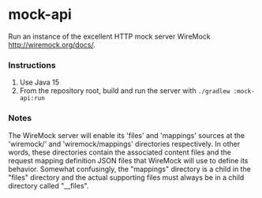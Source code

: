 # mock-api

Run an instance of the excellent HTTP mock server WireMock <http://wiremock.org/docs/>.

### Instructions

1. Use Java 15
1. From the repository root, build and run the server with `./gradlew :mock-api:run`

### Notes

The WireMock server will enable its 'files' and 'mappings' sources at the 'wiremock/' and 'wiremock/mappings' 
directories respectively. In other words, these directories contain the associated content files and the request mapping
definition JSON files that WireMock will use to define its behavior. Somewhat confusingly, the "mappings" directory is a
child in the "files" directory and the actual supporting files must always be in a child directory called "__files".